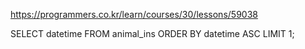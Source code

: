 https://programmers.co.kr/learn/courses/30/lessons/59038

SELECT datetime
FROM animal_ins
ORDER BY datetime ASC
LIMIT 1;